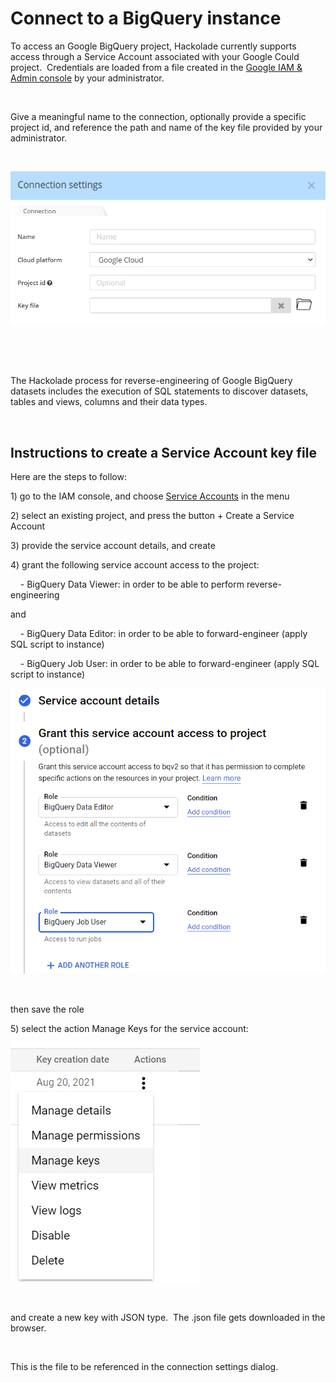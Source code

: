 # Connect to a BigQuery instance

To access an Google BigQuery project, Hackolade currently supports access through a Service Account associated with your Google Could project.&nbsp; Credentials are loaded from a file created in the [Google IAM \& Admin console](<https://console.cloud.google.com/iam-admin/iam> "target=\"\_blank\"") by your administrator.

&nbsp;

Give a meaningful name to the connection, optionally provide a specific project id, and reference the path and name of the key file provided by your administrator.

&nbsp;

![Image](<lib/BigQuery%20connection%20settings.png>)

&nbsp;

&nbsp;

The Hackolade process for reverse-engineering of Google BigQuery datasets includes the execution of SQL statements to discover datasets, tables and views, columns and their data types.&nbsp;

&nbsp;

## Instructions to create a Service Account key file

Here are the steps to follow:

&#49;) go to the IAM console, and choose [Service Accounts](<https://console.cloud.google.com/projectselector2/iam-admin/serviceaccounts?supportedpurview=project> "target=\"\_blank\"") in the menu

&#50;) select an existing project, and press the button + Create a Service Account

&#51;) provide the service account details, and create

&#52;) grant the following service account access to the project:

&nbsp; &nbsp; - BigQuery Data Viewer: in order to be able to perform reverse-engineering

and

&nbsp; &nbsp; - BigQuery Data Editor: in order to be able to forward-engineer (apply SQL script to instance)

&nbsp; &nbsp; - BigQuery Job User: in order to be able to forward-engineer (apply SQL script to instance)

![Image](<lib/GigQuery%20Service%20Account%20role%20creation.png>)

&nbsp;

then save the role

&#53;) select the action Manage Keys for the service account:

![Image](<lib/BigQuery%20Service%20Account%20key%20creation.png>)

&nbsp;

and create a new key with JSON type.&nbsp; The .json file gets downloaded in the browser.

&nbsp;

This is the file to be referenced in the connection settings dialog.

&nbsp;

&nbsp;

&nbsp;

